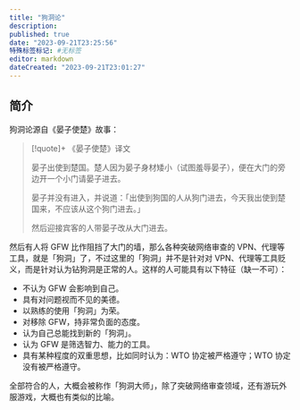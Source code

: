 ```yaml
---
title: "狗洞论"
description:
published: true
date: "2023-09-21T23:25:56"
特殊标签标记: #无标签
editor: markdown
dateCreated: "2023-09-21T23:01:27"
---
```


## 简介

狗洞论源自《晏子使楚》故事：

> [!quote]+ 《晏子使楚》译文
>
> 晏子出使到楚国。楚人因为晏子身材矮小（试图羞辱晏子），便在大门的旁边开一个小门请晏子进去。
>
> 晏子并没有进入，并说道：「出使到狗国的人从狗门进去，今天我出使到楚国来，不应该从这个狗门进去。」
>
> 然后迎接宾客的人带晏子改从大门进去。

然后有人将 GFW 比作阻挡了大门的墙，那么各种突破网络审查的 VPN、代理等工具，就是「狗洞」了，不过这里的「狗洞」并不是针对对 VPN、代理等工具贬义，而是针对认为钻狗洞是正常的人。这样的人可能具有以下特征（缺一不可）：

+   不认为 GFW 会影响到自己。
+   具有对问题视而不见的美德。
+   以熟练的使用「狗洞」为荣。
+   对移除 GFW，持非常负面的态度。
+   认为自己总能找到新的「狗洞」。
+   认为 GFW 是筛选智力、能力的工具。
+   具有某种程度的双重思想，比如同时认为：WTO 协定被严格遵守；WTO 协定没有被严格遵守。

全部符合的人，大概会被称作「狗洞大师」，除了突破网络审查领域，还有游玩外服游戏，大概也有类似的比喻。
